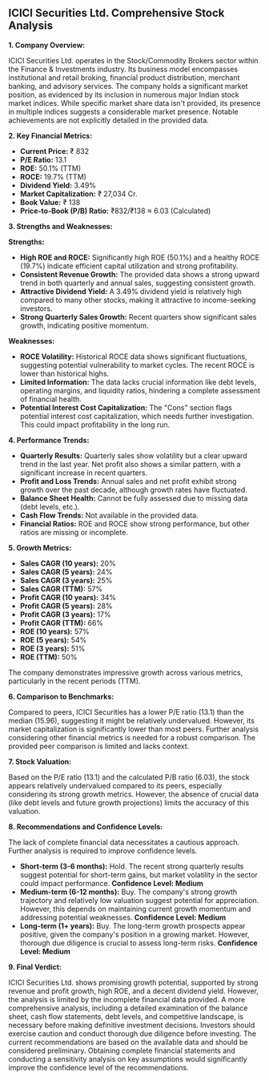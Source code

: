 ## ICICI Securities Ltd. Comprehensive Stock Analysis

**1. Company Overview:**

ICICI Securities Ltd. operates in the Stock/Commodity Brokers sector within the Finance & Investments industry.  Its business model encompasses institutional and retail broking, financial product distribution, merchant banking, and advisory services.  The company holds a significant market position, as evidenced by its inclusion in numerous major Indian stock market indices.  While specific market share data isn't provided, its presence in multiple indices suggests a considerable market presence.  Notable achievements are not explicitly detailed in the provided data.

**2. Key Financial Metrics:**

* **Current Price:** ₹ 832
* **P/E Ratio:** 13.1
* **ROE:** 50.1% (TTM)
* **ROCE:** 19.7% (TTM)
* **Dividend Yield:** 3.49%
* **Market Capitalization:** ₹ 27,034 Cr.
* **Book Value:** ₹ 138
* **Price-to-Book (P/B) Ratio:**  ₹832/₹138 ≈ 6.03 (Calculated)


**3. Strengths and Weaknesses:**

**Strengths:**

* **High ROE and ROCE:**  Significantly high ROE (50.1%) and a healthy ROCE (19.7%) indicate efficient capital utilization and strong profitability.
* **Consistent Revenue Growth:**  The provided data shows a strong upward trend in both quarterly and annual sales, suggesting consistent growth.
* **Attractive Dividend Yield:** A 3.49% dividend yield is relatively high compared to many other stocks, making it attractive to income-seeking investors.
* **Strong Quarterly Sales Growth:** Recent quarters show significant sales growth, indicating positive momentum.

**Weaknesses:**

* **ROCE Volatility:** Historical ROCE data shows significant fluctuations, suggesting potential vulnerability to market cycles.  The recent ROCE is lower than historical highs.
* **Limited Information:** The data lacks crucial information like debt levels, operating margins, and liquidity ratios, hindering a complete assessment of financial health.
* **Potential Interest Cost Capitalization:** The "Cons" section flags potential interest cost capitalization, which needs further investigation. This could impact profitability in the long run.


**4. Performance Trends:**

* **Quarterly Results:**  Quarterly sales show volatility but a clear upward trend in the last year. Net profit also shows a similar pattern, with a significant increase in recent quarters.
* **Profit and Loss Trends:** Annual sales and net profit exhibit strong growth over the past decade, although growth rates have fluctuated.
* **Balance Sheet Health:**  Cannot be fully assessed due to missing data (debt levels, etc.).
* **Cash Flow Trends:**  Not available in the provided data.
* **Financial Ratios:**  ROE and ROCE show strong performance, but other ratios are missing or incomplete.


**5. Growth Metrics:**

* **Sales CAGR (10 years):** 20%
* **Sales CAGR (5 years):** 24%
* **Sales CAGR (3 years):** 25%
* **Sales CAGR (TTM):** 57%
* **Profit CAGR (10 years):** 34%
* **Profit CAGR (5 years):** 28%
* **Profit CAGR (3 years):** 17%
* **Profit CAGR (TTM):** 66%
* **ROE (10 years):** 57%
* **ROE (5 years):** 54%
* **ROE (3 years):** 51%
* **ROE (TTM):** 50%

The company demonstrates impressive growth across various metrics, particularly in the recent periods (TTM).


**6. Comparison to Benchmarks:**

Compared to peers, ICICI Securities has a lower P/E ratio (13.1) than the median (15.96), suggesting it might be relatively undervalued. However, its market capitalization is significantly lower than most peers.  Further analysis considering other financial metrics is needed for a robust comparison.  The provided peer comparison is limited and lacks context.


**7. Stock Valuation:**

Based on the P/E ratio (13.1) and the calculated P/B ratio (6.03), the stock appears relatively undervalued compared to its peers, especially considering its strong growth metrics. However, the absence of crucial data (like debt levels and future growth projections) limits the accuracy of this valuation.


**8. Recommendations and Confidence Levels:**

The lack of complete financial data necessitates a cautious approach.  Further analysis is required to improve confidence levels.

* **Short-term (3-6 months):**  Hold.  The recent strong quarterly results suggest potential for short-term gains, but market volatility in the sector could impact performance.  **Confidence Level: Medium**
* **Medium-term (6-12 months):**  Buy.  The company's strong growth trajectory and relatively low valuation suggest potential for appreciation.  However, this depends on maintaining current growth momentum and addressing potential weaknesses. **Confidence Level: Medium**
* **Long-term (1+ years):**  Buy.  The long-term growth prospects appear positive, given the company's position in a growing market.  However, thorough due diligence is crucial to assess long-term risks. **Confidence Level: Medium**


**9. Final Verdict:**

ICICI Securities Ltd. shows promising growth potential, supported by strong revenue and profit growth, high ROE, and a decent dividend yield.  However, the analysis is limited by the incomplete financial data provided.  A more comprehensive analysis, including a detailed examination of the balance sheet, cash flow statements, debt levels, and competitive landscape, is necessary before making definitive investment decisions.  Investors should exercise caution and conduct thorough due diligence before investing.  The current recommendations are based on the available data and should be considered preliminary.  Obtaining complete financial statements and conducting a sensitivity analysis on key assumptions would significantly improve the confidence level of the recommendations.
